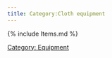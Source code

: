 ```yaml
---
title: Category:Cloth equipment
---
```


{% include Items.md %}

[Category: Equipment](Category:_Equipment "wikilink")